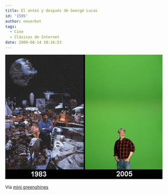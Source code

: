 ```yaml
---
title: El antes y después de George Lucas
id: '1595'
author: neverbot
tags:
  - Cine
  - Clásicos de Internet
date: 2009-08-14 10:16:53
---
```


![](./el-antes-y-despues-de-george-lucas/Anpw7nq4god6w07ixmCXIewRo1_500.jpg)

Vía [mini greenshines](http://mini.greenshines.com/post/118729933)